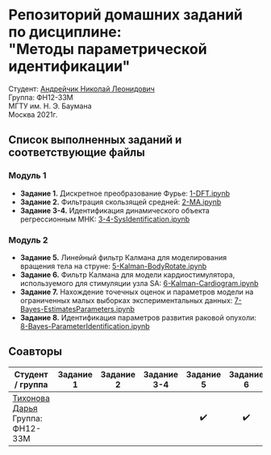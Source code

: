 # Репозиторий домашних заданий по дисциплине:<br/>"Методы параметрической идентификации"
Студент: [Андрейчик Николай Леонидович](https://github.com/Koolana)<br/>
Группа: ФН12-33М<br/>
МГТУ им. Н. Э. Баумана <br/>
Москва 2021г.

## Список выполненных заданий и соответствующие файлы
### Модуль 1
- **Задание 1.** Дискретное преобразование Фурье: [1-DFT.ipynb](1-DFT.ipynb)
- **Задание 2.** Фильтрация скользящей средней: [2-MA.ipynb](2-MA.ipynb)
- **Задание 3-4.** Идентификация динамического объекта регрессионным МНК: [3-4-SysIdentification.ipynb](3-4-SysIdentification.ipynb)

### Модуль 2
- **Задание 5.** Линейный фильтр Калмана для моделирования вращения тела на струне: [5-Kalman-BodyRotate.ipynb](5-Kalman-BodyRotate.ipynb)
- **Задание 6.** Фильтр Калмана для модели кардиостимулятора, используемого для стимуляции узла SA: [6-Kalman-Cardiogram.ipynb](6-Kalman-Cardiogram.ipynb)
- **Задание 7.** Нахождение точечных оценок и параметров модели на ограниченных малых выборках экспериментальных данных: [7-Bayes-EstimatesParameters.ipynb](7-Bayes-EstimatesParameters.ipynb)
- **Задание 8.** Идентификация параметров развития раковой опухоли: [8-Bayes-ParameterIdentification.ipynb](8-Bayes-ParameterIdentification.ipynb)

## Соавторы
|Студент / группа |Задание 1|Задание 2|Задание 3-4|Задание 5|Задание 6|Задание 7|Задание 8|
|-|:--:|:--:|:--:|:--:|:--:|:--:|:--:|
|[Тихонова Дарья](https://github.com/MissDarya)<br/>Группа: ФН12-33М||||<center>:heavy_check_mark:</center>|<center>:heavy_check_mark:</center>|<center>:heavy_check_mark:</center>|<center>:heavy_check_mark:</center>|
